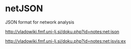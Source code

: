 # netJSON
JSON format for network analysis


http://vladowiki.fmf.uni-lj.si/doku.php?id=notes:net:json

http://vladowiki.fmf.uni-lj.si/doku.php?id=notes:net:jsvis:ex
